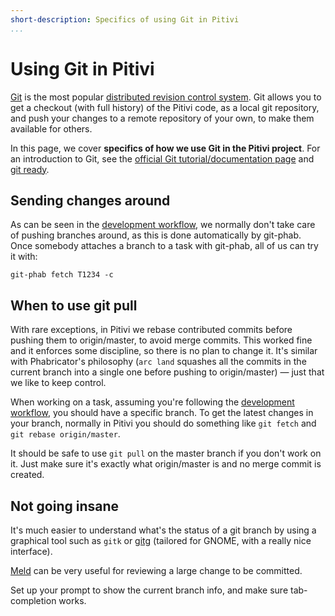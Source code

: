 ```yaml
---
short-description: Specifics of using Git in Pitivi
...
```


# Using Git in Pitivi

[Git](http://git-scm.com) is the most popular [distributed revision
control
system](http://en.wikipedia.org/wiki/Distributed_revision_control). Git
allows you to get a checkout (with full history) of the Pitivi code, as
a local git repository, and push your changes to a remote repository of
your own, to make them available for others.

In this page, we cover **specifics of how we use Git in the Pitivi
project**. For an introduction to Git, see the [official Git
tutorial/documentation page](http://git-scm.com/documentation) and [git
ready](http://gitready.com).


## Sending changes around

As can be seen in the [development workflow](Development_workflow.md),
we normally don't take care of pushing branches around, as this is done
automatically by git-phab. Once somebody attaches a branch to a task
with git-phab, all of us can try it with:

```
git-phab fetch T1234 -c
```


## When to use git pull

With rare exceptions, in Pitivi we rebase contributed commits before
pushing them to origin/master, to avoid merge commits. This worked fine
and it enforces some discipline, so there is no plan to change it. It's
similar with Phabricator's philosophy (`arc land` squashes all the
commits in the current branch into a single one before pushing to
origin/master) — just that we like to keep control.

When working on a task, assuming you're following the [development
workflow](Development_workflow.md), you should have a specific branch.
To get the latest changes in your branch, normally in Pitivi you should
do something like `git fetch` and `git rebase origin/master`.

It should be safe to use `git pull` on the master branch if you don't
work on it. Just make sure it's exactly what origin/master is and no
merge commit is created.


## Not going insane

It's much easier to understand what's the status of a git branch by
using a graphical tool such as `gitk` or
[gitg](https://wiki.gnome.org/Apps/Gitg) (tailored for GNOME, with a
really nice interface).

[Meld](http://meldmerge.org) can be very useful for reviewing a large
change to be committed.

Set up your prompt to show the current branch info, and make sure
tab-completion works.
